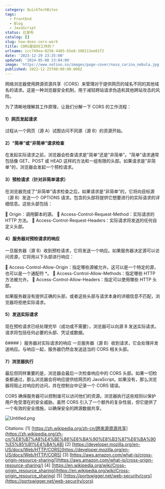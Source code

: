 ```yaml
---
category: QuickTechBites
tags:
  - FrontEnd
  - Blog
  - JavaScript
status: 已发布
catalog: []
slug: how-does-cors-work
title: CORS是如何工作的？
urlname: ccc749ea-0258-4485-b5e8-390113ee81f2
date: '2023-12-29 23:35:00'
updated: '2024-05-08 23:04:00'
image: 'https://www.notion.so/images/page-cover/nasa_carina_nebula.jpg'
published: 2022-12-25T08:00:00.000Z
---
```


网络浏览器使用跨源资源共享（CORS）来管理对于提供网页的域名不同的其他域名的请求。这是一种浏览器安全机制，用于减轻跨站请求伪造和其他跨站攻击的风险。


为了清晰地理解其工作原理，让我们分解一下 CORS 的工作流程：


#### 1）网页发起请求
过程从一个网页（源 A）试图访问不同源（源 B）的资源开始。


#### 2）“简单”或“非简单”请求检查
在发起实际请求之前，浏览器会检查请求是"简单"还是"非简单"。"简单"请求通常包括像 GET、POST 或 HEAD 这样的方法和一组有限的头部。如果请求是"非简单"的，浏览器会发起一个预检请求。


#### 3）预检请求（针对非简单请求）
在浏览器完成了“非简单”请求检查之后，如果请求是“非简单”的，它将向目标源（源 B）发送一个 OPTIONS 请求。包含的头部将提供它想要进行的实际请求的详细信息。这些头部包括：


🔸 Origin：调用脚本的源。
🔸 Access-Control-Request-Method：实际请求的 HTTP 方法。
🔸 Access-Control-Request-Headers：实际请求将发送的任何自定义头部。


#### 4）服务器对预检请求的响应
一旦服务器（源 B）收到预检请求，它将发送一个响应。如果服务器决定源可以访问资源，它将用以下头部进行响应：


🔹 Access-Control-Allow-Origin：指定哪些源被允许。这可以是一个特定的源，也可以是一个通配符 *。
🔹 Access-Control-Allow-Methods：指定哪些 HTTP 方法被允许。
🔹 Access-Control-Allow-Headers：指定可以使用哪些 HTTP 头部。


如果服务器没有提供正确的头部，或者这些头部与请求本身的详细信息不匹配，浏览器将拒绝实际请求。


#### 5）发送实际请求
现在预检请求已经处理完毕（成功或不需要），浏览器可以向源 B 发送实际请求。请求将包括任何必要的头部、凭证或数据。


6#### ）服务器对实际请求的响应
一旦服务器（源 B）收到请求，它会处理并发送响应。与响应一起，服务器仍然会发送适当的 CORS 相关头部。


#### 7）浏览器执行
最后但同样重要的是，浏览器会最后一次检查响应中的 CORS 头部。如果一切检查都通过，那么浏览器会将响应提供给网页的 JavaScript。如果没有，那么浏览器将阻止对响应的访问，并在控制台中记录一个 CORS 错误。


CORS 确保服务器可以控制谁可以访问他们的资源。浏览器执行这些规则以保护用户免受潜在的安全威胁。虽然 CORS 引入了一个额外的复杂性层，但它提供了一个有效的安全措施，以确保安全的跨源数据共享。


![Untitled.png](https://prod-files-secure.s3.us-west-2.amazonaws.com/5d24fe63-e567-4804-86f9-9fdc62e13082/b3deb140-f22b-4520-bcee-759301567801/Untitled.png?X-Amz-Algorithm=AWS4-HMAC-SHA256&X-Amz-Content-Sha256=UNSIGNED-PAYLOAD&X-Amz-Credential=ASIAZI2LB4667MVEURTG%2F20250328%2Fus-west-2%2Fs3%2Faws4_request&X-Amz-Date=20250328T213421Z&X-Amz-Expires=3600&X-Amz-Security-Token=IQoJb3JpZ2luX2VjEP7%2F%2F%2F%2F%2F%2F%2F%2F%2F%2FwEaCXVzLXdlc3QtMiJHMEUCIQDCNUXyHEvAHxtfk%2BWy4tGJfF1Er8uZjwxF5F90Ua3XiAIgZOL%2FPdnfS24gSerP6bIvNDZmJmT1PbsUS49BtPCMOJQq%2FwMIZxAAGgw2Mzc0MjMxODM4MDUiDNpmyDaqNHaQpETR1yrcA6ZmpRixv2PNzlVxVmgFJJ5bj%2BcWR0SZqUylxlS%2FG14aQTho7Zxcfsl%2BdUKO%2F5mc%2FYwgfarCPXCJrn6a0kdgNzUNJlYyhLFX2DYwdZ46QBV%2BNZFyg1EEaDnLJRk3OuZ807qrZPvGrVFPsdBRTdYXloKLNdOhk59FeBC5NrflSWnHLkXjkmjCepL9j0hpLwHbSQXvX3FVFQsSqMsCxQoe2fO2jCelrTT40oEOx8EqMOrxJqh%2BF3GioDK7wJpfP1R2ZzgNPKFZrbE6VLYxGQrDJafXOoU6oXSgEGTmxEEqgWUkBHRabOKRNlYta2GqC2y5AfGR3VQsSzODXbfde%2FH1bVrTQEEbrMH3XChnEEDYxslFgbPSVCHZ68WEhPGiTgDDoGY7uicClQkgLYCJ4EiDdsNBRBdI%2F4o%2FFxsLyVhMobtSab7rgLhCPpdgB1CY2QZ0XsZvDZRHDeKxaGXuZX999jiuBjvLDQ4PmKupdTzwo6KpNHs4T7n7p0AcbD%2BDtnbXGfVvvmQVFjlg2ijL4i%2Fz2IqKTI6ywoXUP3%2FX%2BNSZuEuVhapwaDlJZcQmJKZGPdeUroJ09gcOufhAdz3vxRvAgEh4aMzn32FIC0vnivlgrqUiOHxOye%2B9Wbk37bksMKqonL8GOqUB3HftzZhiC%2BwA%2B%2BCe2d3qy8sHwnARGTzkFNdThJAyKYLzAPI6UaF6fmJ9nk0GX%2B0N8OuFj3A1HYTb4fpPJAY5DzAeGqZlalkvKQItQjuh9NM%2FBP5%2Fa%2FTN0c06KOYmHs%2FdCzKBh9D%2BMSqoQ4sjVOnFC7ZFAmwQaLc90vxa11KmWGrpO5%2BFTPcLgI8dvuOH8G4GO5HUgw0M2re0R%2Fqyux%2BVbTP39PcJ&X-Amz-Signature=f4528ea50ad9e603a0c2726f61250727a788ade128c779d0449e5781e57db5f2&X-Amz-SignedHeaders=host&x-id=GetObject)


Citations:
[1] [https://zh.wikipedia.org/zh-cn/跨來源資源共享](https://zh.wikipedia.org/zh-cn/%E8%B7%A8%E4%BE%86%E6%BA%90%E8%B3%87%E6%BA%90%E5%85%B1%E4%BA%AB)
[2] [https://developer.mozilla.org/en-US/docs/Web/HTTP/CORS](https://developer.mozilla.org/en-US/docs/Web/HTTP/CORS)
[3] [https://aws.amazon.com/what-is/cross-origin-resource-sharing/](https://aws.amazon.com/what-is/cross-origin-resource-sharing/)
[4] [https://en.wikipedia.org/wiki/Cross-origin_resource_sharing](https://en.wikipedia.org/wiki/Cross-origin_resource_sharing)
[5] [https://portswigger.net/web-security/cors](https://portswigger.net/web-security/cors)

